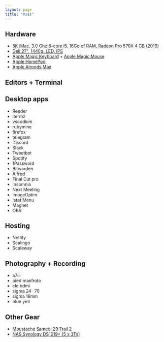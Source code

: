 ```yaml
---
layout: page
title: "Uses"
---
```


## Hardware

- [5K iMac, 3.0 Ghz 6-core i5, 16Go of RAM, Radeon Pro 570X 4 GB (2019)](https://support.apple.com/kb/SP790)
- [Dell 27", 1440p, LED, IPS](https://amzn.to/2LcfAKm)
- [Apple Magic Keyboard](https://amzn.to/3o7X848) + [Apple Magic Mouse](https://amzn.to/38Ts7KS)
- [Apple HomePod](https://www.apple.com/homepod-2018/)
- [Apple Airpods Max](https://www.apple.com/airpods-max/)

## Editors + Terminal

## Desktop apps

- Reeder
- iterm2
- vscodium
- rubymine
- firefox
- telegram
- Discord
- Slack
- Tweetbot
- Spotify
- 1Password
- Bitwarden
- Alfred
- Final Cut pro
- Insomnia
- Next Meeting
- ImageOptim
- Istat Menu
- Magnet
- OBS

## Hosting

- Netlify
- Scalingo
- Scaleway


## Photography + Recording

- a7iii
- pied manfroto
- cle hdmi
- sigma 24- 70
- sigma 18mm
- blue yeti

## Other Gear

- [Moustache Samedi 29 Trail 2](https://moustachebikes.com/en/electric-bikes/samedi-29-trail/samedi-29-trail-2/)
- [NAS Synology DS1019+ (5 x 3To)](https://www.synology.com/en-global/company/news/article/PR_DS1019p)
